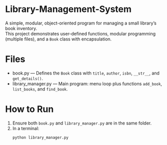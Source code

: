 # Library-Management-System

A simple, modular, object-oriented program for managing a small library’s book inventory.  
This project demonstrates user-defined functions, modular programming (multiple files), and a `Book` class with encapsulation.

# Files
- book.py — Defines the `Book` class with `title`, `author`, `isbn`, `__str__`, and `get_details()`.
- library_manager.py — Main program: menu loop plus functions `add_book`, `list_books`, and `find_book`.

# How to Run
1. Ensure both `book.py` and `library_manager.py` are in the same folder.
2. In a terminal:
   ```bash
   python library_manager.py
